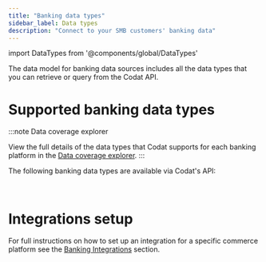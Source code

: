 ```yaml
---
title: "Banking data types"
sidebar_label: Data types
description: "Connect to your SMB customers' banking data"
---
```


import DataTypes from '@components/global/DataTypes'

The data model for banking data sources includes all the data types that you can retrieve or query from the Codat API.

# Supported banking data types

:::note Data coverage explorer

View the full details of the data types that Codat supports for each banking platform in the <a className="external" href="https://knowledge.codat.io/supported-features/banking?view=tab-by-data-type" target="_blank">Data coverage explorer</a>.
:::

The following banking data types are available via Codat's API:

<!-- <DataTypes category="banking" search={false}/> -->

<br/>

# Integrations setup

For full instructions on how to set up an integration for a specific commerce platform see the [Banking Integrations](/banking-api/overview) section.
